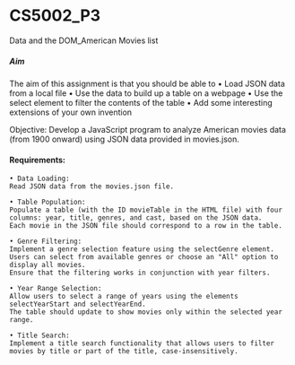 # CS5002_P3
 Data and the DOM_American Movies list
##### Aim
 The aim of this assignment is that you should be able to
    • Load JSON data from a local file
    • Use the data to build up a table on a webpage
    • Use the select element to filter the contents of the table
    • Add some interesting extensions of your own invention

 Objective: Develop a JavaScript program to analyze American movies data (from 1900 onward) using JSON data provided in movies.json.

#### Requirements:
    • Data Loading:
    Read JSON data from the movies.json file.
    
    • Table Population:
    Populate a table (with the ID movieTable in the HTML file) with four columns: year, title, genres, and cast, based on the JSON data.
    Each movie in the JSON file should correspond to a row in the table.
    
    • Genre Filtering:
    Implement a genre selection feature using the selectGenre element.
    Users can select from available genres or choose an "All" option to display all movies.
    Ensure that the filtering works in conjunction with year filters.
    
    • Year Range Selection:
    Allow users to select a range of years using the elements selectYearStart and selectYearEnd.
    The table should update to show movies only within the selected year range.
    
    • Title Search:
    Implement a title search functionality that allows users to filter movies by title or part of the title, case-insensitively.
